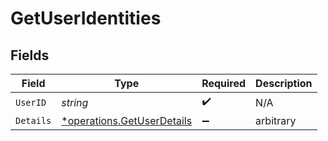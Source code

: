 # GetUserIdentities


## Fields

| Field                                                                   | Type                                                                    | Required                                                                | Description                                                             |
| ----------------------------------------------------------------------- | ----------------------------------------------------------------------- | ----------------------------------------------------------------------- | ----------------------------------------------------------------------- |
| `UserID`                                                                | *string*                                                                | :heavy_check_mark:                                                      | N/A                                                                     |
| `Details`                                                               | [*operations.GetUserDetails](../../models/operations/getuserdetails.md) | :heavy_minus_sign:                                                      | arbitrary                                                               |